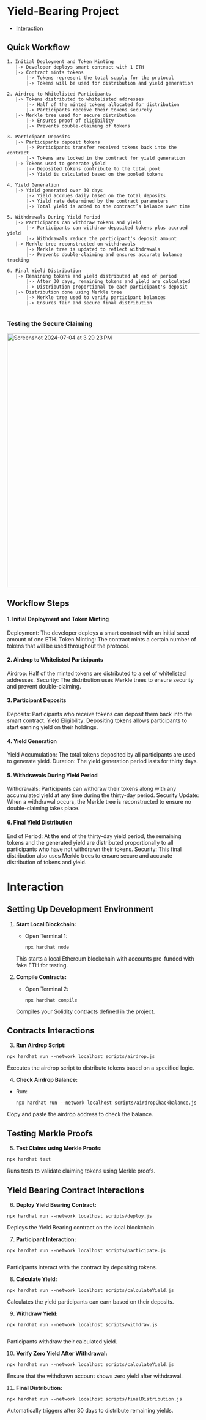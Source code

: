 

# Yield-Bearing Project
- [Interaction ](#Interaction)
## Quick Workflow

 

```
1. Initial Deployment and Token Minting
   |-> Developer deploys smart contract with 1 ETH
   |-> Contract mints tokens
       |-> Tokens represent the total supply for the protocol
       |-> Tokens will be used for distribution and yield generation

2. Airdrop to Whitelisted Participants
   |-> Tokens distributed to whitelisted addresses
       |-> Half of the minted tokens allocated for distribution
       |-> Participants receive their tokens securely
   |-> Merkle tree used for secure distribution
       |-> Ensures proof of eligibility
       |-> Prevents double-claiming of tokens

3. Participant Deposits
   |-> Participants deposit tokens
       |-> Participants transfer received tokens back into the contract
       |-> Tokens are locked in the contract for yield generation
   |-> Tokens used to generate yield
       |-> Deposited tokens contribute to the total pool
       |-> Yield is calculated based on the pooled tokens

4. Yield Generation
   |-> Yield generated over 30 days
       |-> Yield accrues daily based on the total deposits
       |-> Yield rate determined by the contract parameters
       |-> Total yield is added to the contract’s balance over time

5. Withdrawals During Yield Period
   |-> Participants can withdraw tokens and yield
       |-> Participants can withdraw deposited tokens plus accrued yield
       |-> Withdrawals reduce the participant's deposit amount
   |-> Merkle tree reconstructed on withdrawals
       |-> Merkle tree is updated to reflect withdrawals
       |-> Prevents double-claiming and ensures accurate balance tracking

6. Final Yield Distribution
   |-> Remaining tokens and yield distributed at end of period
       |-> After 30 days, remaining tokens and yield are calculated
       |-> Distribution proportional to each participant's deposit
   |-> Distribution done using Merkle tree
       |-> Merkle tree used to verify participant balances
       |-> Ensures fair and secure final distribution


```
### Testing the Secure Claiming 

<img width="663" alt="Screenshot 2024-07-04 at 3 29 23 PM" src="https://github.com/sanjay-sol/sanjay-sol/assets/114111046/7d8974dd-ac7f-44b5-b27b-1390c49c5161">

## Workflow Steps
#### 1. Initial Deployment and Token Minting
Deployment: The developer deploys a smart contract with an initial seed amount of one ETH.
Token Minting: The contract mints a certain number of tokens that will be used throughout the protocol.
#### 2. Airdrop to Whitelisted Participants
Airdrop: Half of the minted tokens are distributed to a set of whitelisted addresses.
Security: The distribution uses Merkle trees to ensure security and prevent double-claiming.
#### 3. Participant Deposits
Deposits: Participants who receive tokens can deposit them back into the smart contract.
Yield Eligibility: Depositing tokens allows participants to start earning yield on their holdings.
#### 4. Yield Generation
Yield Accumulation: The total tokens deposited by all participants are used to generate yield.
Duration: The yield generation period lasts for thirty days.
 #### 5. Withdrawals During Yield Period
Withdrawals: Participants can withdraw their tokens along with any accumulated yield at any time during the thirty-day period.
Security Update: When a withdrawal occurs, the Merkle tree is reconstructed to ensure no double-claiming takes place.
#### 6. Final Yield Distribution
End of Period: At the end of the thirty-day yield period, the remaining tokens and the generated yield are distributed proportionally to all participants who have not withdrawn their tokens.
Security: This final distribution also uses Merkle trees to ensure secure and accurate distribution of tokens and yield.


# Interaction

## Setting Up Development Environment

1. **Start Local Blockchain:**
   - Open Terminal 1:
     ```
     npx hardhat node
     ```
   This starts a local Ethereum blockchain with accounts pre-funded with fake ETH for testing.

2. **Compile Contracts:**
   - Open Terminal 2:
     ```
     npx hardhat compile
     ```
   Compiles your Solidity contracts defined in the project.

##  Contracts Interactions

3. **Run Airdrop Script:**
```
npx hardhat run --network localhost scripts/airdrop.js
```
Executes the airdrop script to distribute tokens based on a specified logic.

4. **Check Airdrop Balance:**
- Run:
  ```
  npx hardhat run --network localhost scripts/airdropChackbalance.js
  ```
Copy and paste the airdrop address to check the balance.

## Testing Merkle Proofs

5. **Test Claims using Merkle Proofs:**
```
npx hardhat test

```

Runs tests to validate claiming tokens using Merkle proofs.

## Yield Bearing Contract Interactions

6. **Deploy Yield Bearing Contract:**
```
npx hardhat run --network localhost scripts/deploy.js

```
Deploys the Yield Bearing contract on the local blockchain.

7. **Participant Interaction:**
```
npx hardhat run --network localhost scripts/participate.js


```
Participants interact with the contract by depositing tokens.

8. **Calculate Yield:**
```
npx hardhat run --network localhost scripts/calculateYield.js

```
Calculates the yield participants can earn based on their deposits.

9. **Withdraw Yield:**
```
npx hardhat run --network localhost scripts/withdraw.js


```
Participants withdraw their calculated yield.

10. **Verify Zero Yield After Withdrawal:**
 
   ```
   npx hardhat run --network localhost scripts/calculateYield.js
   ```
 Ensure that the withdrawn account shows zero yield after withdrawal.

11. **Final Distribution:**
 ```
 npx hardhat run --network localhost scripts/finalDistribution.js
 ```
 Automatically triggers after 30 days to distribute remaining yields.



